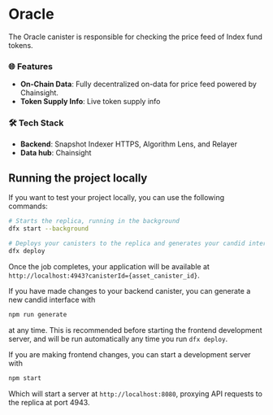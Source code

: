 # Oracle

The Oracle canister is responsible for checking the price feed of Index fund tokens. 

### 🌐 **Features**

- **On-Chain Data**: Fully decentralized on-data for price feed powered by Chainsight.
- **Token Supply Info**: Live token supply info

### 🛠 **Tech Stack**

- **Backend**: Snapshot Indexer HTTPS, Algorithm Lens, and Relayer
- **Data hub**: Chainsight

## Running the project locally

If you want to test your project locally, you can use the following commands:

```bash
# Starts the replica, running in the background
dfx start --background

# Deploys your canisters to the replica and generates your candid interface
dfx deploy
```

Once the job completes, your application will be available at `http://localhost:4943?canisterId={asset_canister_id}`.

If you have made changes to your backend canister, you can generate a new candid interface with

```bash
npm run generate
```

at any time. This is recommended before starting the frontend development server, and will be run automatically any time you run `dfx deploy`.

If you are making frontend changes, you can start a development server with

```bash
npm start
```

Which will start a server at `http://localhost:8080`, proxying API requests to the replica at port 4943.
